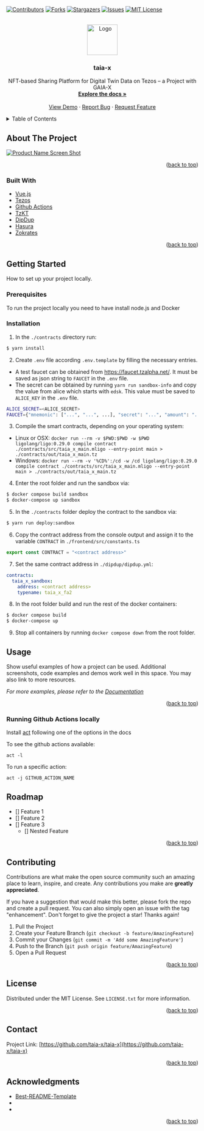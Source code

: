 <!--
*** Thanks for checking out the Best-README-Template. If you have a suggestion
*** that would make this better, please fork the repo and create a pull request
*** or simply open an issue with the tag "enhancement".
*** Don't forget to give the project a star!
*** Thanks again! Now go create something AMAZING! :D
-->



<!-- PROJECT SHIELDS -->
<!--
*** I'm using markdown "reference style" links for readability.
*** Reference links are enclosed in brackets [ ] instead of parentheses ( ).
*** See the bottom of this document for the declaration of the reference variables
*** for contributors-url, forks-url, etc. This is an optional, concise syntax you may use.
*** https://www.markdownguide.org/basic-syntax/#reference-style-links
-->
[![Contributors][contributors-shield]][contributors-url]
[![Forks][forks-shield]][forks-url]
[![Stargazers][stars-shield]][stars-url]
[![Issues][issues-shield]][issues-url]
[![MIT License][license-shield]][license-url]



<!-- PROJECT LOGO -->
<br />
<div align="center">
  <a href="https://github.com/taia-x/taia-x">
    <img src="images/logo.png" alt="Logo" width="80" height="80">
  </a>

<h3 align="center">taia-x</h3>

  <p align="center">
    NFT-based Sharing Platform for Digital Twin Data on Tezos – a Project with GAIA-X
    <br />
    <a href="https://github.com/taia-x/taia-x/wiki"><strong>Explore the docs »</strong></a>
    <br />
    <br />
    <a href="#">View Demo</a>
    ·
    <a href="https://github.com/taia-x/taia-x/issues">Report Bug</a>
    ·
    <a href="https://github.com/taia-x/taia-x/issues">Request Feature</a>
  </p>
</div>



<!-- TABLE OF CONTENTS -->
<details>
  <summary>Table of Contents</summary>
  <ol>
    <li>
      <a href="#about-the-project">About The Project</a>
      <ul>
        <li><a href="#built-with">Built With</a></li>
      </ul>
    </li>
    <li>
      <a href="#getting-started">Getting Started</a>
      <ul>
        <li><a href="#prerequisites">Prerequisites</a></li>
        <li><a href="#installation">Installation</a></li>
      </ul>
    </li>
    <li><a href="#usage">Usage</a></li>
    <li><a href="#roadmap">Roadmap</a></li>
    <li><a href="#contributing">Contributing</a></li>
    <li><a href="#license">License</a></li>
    <li><a href="#contact">Contact</a></li>
    <li><a href="#acknowledgments">Acknowledgments</a></li>
  </ol>
</details>



<!-- ABOUT THE PROJECT -->
## About The Project

[![Product Name Screen Shot][product-screenshot]](https://example.com)



<p align="right">(<a href="#top">back to top</a>)</p>



### Built With

* [Vue.js](https://vuejs.org/)
* [Tezos](https://tezos.com/developer-portal/)
* [Github Actions](https://github.com/features/actions)
* [TzKT](https://github.com/baking-bad/tzkt)
* [DipDup](https://github.com/dipdup-net/dipdup-py)
* [Hasura](https://github.com/hasura/graphql-engine)
* [Zokrates](https://zokrates.github.io/)

<p align="right">(<a href="#top">back to top</a>)</p>



<!-- GETTING STARTED -->
## Getting Started

How to set up your project locally.

### Prerequisites

To run the project locally you need to have install node.js and Docker

### Installation

1. In the `./contracts` directory run:

```bash
$ yarn install
```

2. Create `.env` file according `.env.template` by filling the necessary entries.

- A test faucet can be obtained from https://faucet.tzalpha.net/. It must be saved as json string to `FAUCET` in the `.env` file.
- The secret can be obtained by running `yarn run sandbox-info` and copy the value from alice which starts with `edsk`. This value must be saved to `ALICE_KEY` in the `.env` file.

```bash
ALICE_SECRET=<ALICE_SECRET>
FAUCET={"mnemonic": ["...", "...", ...], "secret": "...", "amount": "...", "pkh": "...", "password": "...", "email": "..."
```

3. Compile the smart contracts, depending on your operating system:

- Linux or OSX: `docker run --rm -v $PWD:$PWD -w $PWD ligolang/ligo:0.29.0 compile contract ./contracts/src/taia_x_main.mligo --entry-point main > ./contracts/out/taia_x_main.tz`
- Windows: `docker run --rm -v '%CD%':/cd -w /cd ligolang/ligo:0.29.0 compile contract ./contracts/src/taia_x_main.mligo --entry-point main > ./contracts/out/taia_x_main.tz`

4. Enter the root folder and run the sandbox via:

```bash
$ docker compose build sandbox
$ docker-compose up sandbox
```

5. In the `./contracts` folder deploy the contract to the sandbox via:

```bash
$ yarn run deploy:sandbox
```

6. Copy the contract address from the console output and assign it to the variable `CONTRACT` in `./frontend/src/constants.ts`

```js
export const CONTRACT = "<contract address>"
```

7. Set the same contract address in `./dipdup/dipdup.yml`:

```yml
contracts:
  taia_x_sandbox:
    address: <contract address>
    typename: taia_x_fa2
```

8. In the root folder build and run the rest of the docker containers:

```bash
$ docker compose build
$ docker-compose up
```

9. Stop all containers by running `docker compose down` from the root folder.

<!-- USAGE EXAMPLES -->
## Usage

Show useful examples of how a project can be used. Additional screenshots, code examples and demos work well in this space. You may also link to more resources.

_For more examples, please refer to the [Documentation](https://example.com)_

<p align="right">(<a href="#top">back to top</a>)</p>

### Running Github Actions locally

Install [act](https://github.com/nektos/act#installation) following one of the options in the docs

To see the github actions available:
```
act -l
```

To run a specific action:
```
act -j GITHUB_ACTION_NAME
```

<!-- ROADMAP -->
## Roadmap

- [] Feature 1
- [] Feature 2
- [] Feature 3
    - [] Nested Feature

<p align="right">(<a href="#top">back to top</a>)</p>



<!-- CONTRIBUTING -->
## Contributing

Contributions are what make the open source community such an amazing place to learn, inspire, and create. Any contributions you make are **greatly appreciated**.

If you have a suggestion that would make this better, please fork the repo and create a pull request. You can also simply open an issue with the tag "enhancement".
Don't forget to give the project a star! Thanks again!

1. Pull the Project
2. Create your Feature Branch (`git checkout -b feature/AmazingFeature`)
3. Commit your Changes (`git commit -m 'Add some AmazingFeature'`)
4. Push to the Branch (`git push origin feature/AmazingFeature`)
5. Open a Pull Request

<p align="right">(<a href="#top">back to top</a>)</p>



<!-- LICENSE -->
## License

Distributed under the MIT License. See `LICENSE.txt` for more information.

<p align="right">(<a href="#top">back to top</a>)</p>



<!-- CONTACT -->
## Contact


Project Link: [https://github.com/taia-x/taia-x](https://github.com/taia-x/taia-x)

<p align="right">(<a href="#top">back to top</a>)</p>



<!-- ACKNOWLEDGMENTS -->
## Acknowledgments

* [Best-README-Template](https://github.com/othneildrew/Best-README-Template)
* []()
* []()

<p align="right">(<a href="#top">back to top</a>)</p>



<!-- MARKDOWN LINKS & IMAGES -->
<!-- https://www.markdownguide.org/basic-syntax/#reference-style-links -->
[contributors-shield]: https://img.shields.io/github/contributors/alvaro-alonso/taia-x.svg
[contributors-url]: https://github.com/taia-x/taia-x/graphs/contributors
[forks-shield]: https://img.shields.io/github/forks/alvaro-alonso/taia-x.svg
[forks-url]: https://github.com/taia-x/taia-x/network/members
[stars-shield]: https://img.shields.io/github/stars/alvaro-alonso/taia-x.svg
[stars-url]: https://github.com/taia-x/taia-x/stargazers
[issues-shield]: https://img.shields.io/github/issues/alvaro-alonso/taia-x.svg
[issues-url]: https://github.com/taia-x/taia-x/issues
[license-shield]: https://img.shields.io/github/license/alvaro-alonso/taia-x.svg
[license-url]: https://github.com/taia-x/taia-x/blob/master/LICENSE.txt
[product-screenshot]: images/screenshot.png

